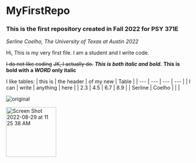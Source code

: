 # MyFirstRepo

### This is the first repository created in Fall 2022 for PSY 371E

*Serline Coelho, The University of Texas at Austin 2022*


Hi, This is my very first file. I am a student and I write code.

~~I do not like coding~~
~~JK, I actually do.~~
***This is both italic and bold.***
**This is bold with a _WORD_ only italic**

I like tables:
| this is | the header | of my new | Table |
| --- | --- | --- | --- | 
| I can | write | anything | here |
| 2.3 | 4.5 | 6.7 | 8.9 | 
| Serline | Coelho | | | 

![original](https://user-images.githubusercontent.com/112104031/187476217-f5feb52a-bdac-4889-8d28-3867073eed42.jpg)

<img width="137" alt="Screen Shot 2022-08-29 at 11 25 38 AM" src="https://user-images.githubusercontent.com/2119795/187476018-6332ee74-9bdf-48f5-ac76-d010c300db1d.png">

